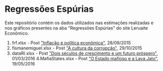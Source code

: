 # Regressões Espúrias
Este repositório contém os dados utilizados nas estimações realizadas e nos gráficos presentes na aba "Regressões Espúrias" do site Leruaite Econômico. 

 1. frf.xlsx - Post ["Inflação e política econômica"](http://www.leruaite.com/regressotildees-espuacuterias/inflacao-e-politica-economica), 28/09/2015 
 2. fismanemiguel.xlsx - Post ["A cultura da corrupção"](http://www.leruaite.com/regressotildees-espuacuterias/a-cultura-da-corrupcao), 29/10/2015 
 3. dataRI.xlsx - Post ["Dois séculos de crescimento e um futuro próspero"](./http://www.leruaite.com/regressotildees-espuacuterias/dois-seculos-de-crescimento-e-um-futuro-prospero), 01/03/2016 
 4.MafiaStates.xlsx - Post ["O Estado mafioso e a Lava Jato"](http://www.leruaite.com/regressotildees-espuacuterias/o-estado-mafioso-e-a-lava-jato), 19/05/2016

